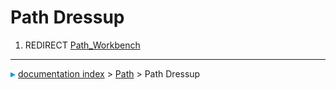 # Path Dressup
1.  REDIRECT [Path\_Workbench](Path_Workbench.md)



---
![](images/Right_arrow.png) [documentation index](../README.md) > [Path](Path_Workbench.md) > Path Dressup
